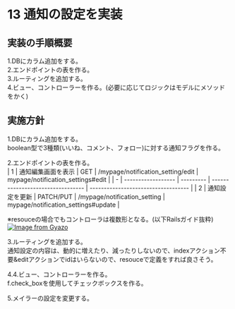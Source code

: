 # 13 通知の設定を実装  
## 実装の手順概要  
1.DBにカラム追加をする。  
2.エンドポイントの表を作る。  
3.ルーティングを追加する。  
4.ビュー、コントローラーを作る。(必要に応じてロジックはモデルにメソッドをかく)  

## 実施方針  
1.DBにカラム追加をする。  
boolean型で3種類(いいね、コメント、フォロー)に対する通知フラグを作る。  

2.エンドポイントの表を作る。  
| 1 | 通知編集画面を表示 | GET       | /mypage/notification_setting/edit | mypage/notification_settings#edit   |
| - | ------------------ | --------- | --------------------------------- | ----------------------------------- |
| 2 | 通知設定を更新     | PATCH/PUT | /mypage/notification_setting      | mypage/notification_settings#update |

※resouceの場合でもコントローラは複数形となる。(以下Railsガイド抜粋)  
[![Image from Gyazo](https://i.gyazo.com/c76b9c21d1067f1dc9c506f4e5496f44.png)](https://gyazo.com/c76b9c21d1067f1dc9c506f4e5496f44)

3.ルーティングを追加する。  
通知設定の内容は、動的に増えたり、減ったりしないので、indexアクション不要&editアクションでidはいらないので、resouceで定義をすれば良さそう。  

4.4.ビュー、コントローラーを作る。  
f.check_boxを使用してチェックボックスを作る。  


5.メイラーの設定を変更する。  